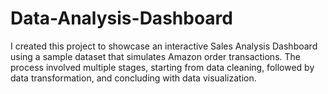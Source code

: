 # Data-Analysis-Dashboard
I created this project to showcase an interactive Sales Analysis Dashboard using a sample dataset that simulates Amazon order transactions. The process involved multiple stages, starting from data cleaning, followed by data transformation, and concluding with data visualization.
